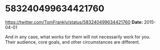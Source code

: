 # 583240499634421760
https://twitter.com/TomFrankly/status/583240499634421760
**Date:** 2015-04-01

And in any case, what works for them will not necessarily work for you. Their audience, core goals, and other circumstances are different.
